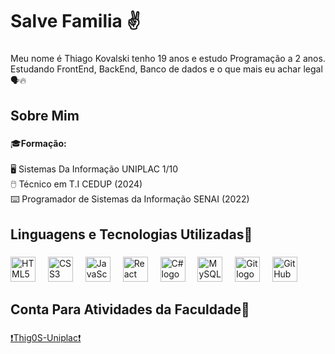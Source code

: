 <h1 align="left">Salve Familia ✌</h1>

###

<p align="left">Meu nome é Thiago Kovalski tenho 19 anos e estudo Programação a 2 anos. <br>Estudando FrontEnd, BackEnd, Banco de dados e o que mais eu achar legal🗣🔥</p>

###

<h2 align="left">Sobre Mim</h2>

###

<p align="left">🎓<strong>Formação:</strong><br><br>🖥️ Sistemas Da Informação UNIPLAC 1/10<br>🖱️ Técnico em T.I CEDUP (2024) <Br>⌨️ Programador de Sistemas da Informação SENAI (2022)</p>

###

<h2 align="left">Linguagens e Tecnologias Utilizadas🔎</h2>

###

<div align="left">
  <img src="https://cdn.jsdelivr.net/gh/devicons/devicon/icons/html5/html5-original.svg" height="40" alt="HTML5 logo" />
<img width="12" />
<img src="https://cdn.jsdelivr.net/gh/devicons/devicon/icons/css3/css3-original.svg" height="40" alt="CSS3 logo" />
<img width="12" />
<img src="https://cdn.jsdelivr.net/gh/devicons/devicon/icons/javascript/javascript-original.svg" height="40" alt="JavaScript logo" />
<img width="12" />
<img src="https://cdn.jsdelivr.net/gh/devicons/devicon/icons/react/react-original.svg" height="40" alt="React logo" />
<img width="12" />
<img src="https://cdn.jsdelivr.net/gh/devicons/devicon/icons/csharp/csharp-original.svg" height="40" alt="C# logo" />
<img width="12" />
<img src="https://cdn.jsdelivr.net/gh/devicons/devicon/icons/mysql/mysql-original.svg" height="40" alt="MySQL logo" />
<img width="12" />
<img src="https://cdn.jsdelivr.net/gh/devicons/devicon/icons/git/git-original.svg" height="40" alt="Git logo" />
<img width="12" />
<img src="https://cdn.jsdelivr.net/gh/devicons/devicon/icons/github/github-original.svg" height="40" alt="GitHub logo" />

</div>
<h2 aling="left">Conta Para Atividades da Faculdade🏫<br></h2>

###

<p align="left"><a href="https://github.com/Thig0S-Uniplac">❗Thig0S-Uniplac❗</a></p>

